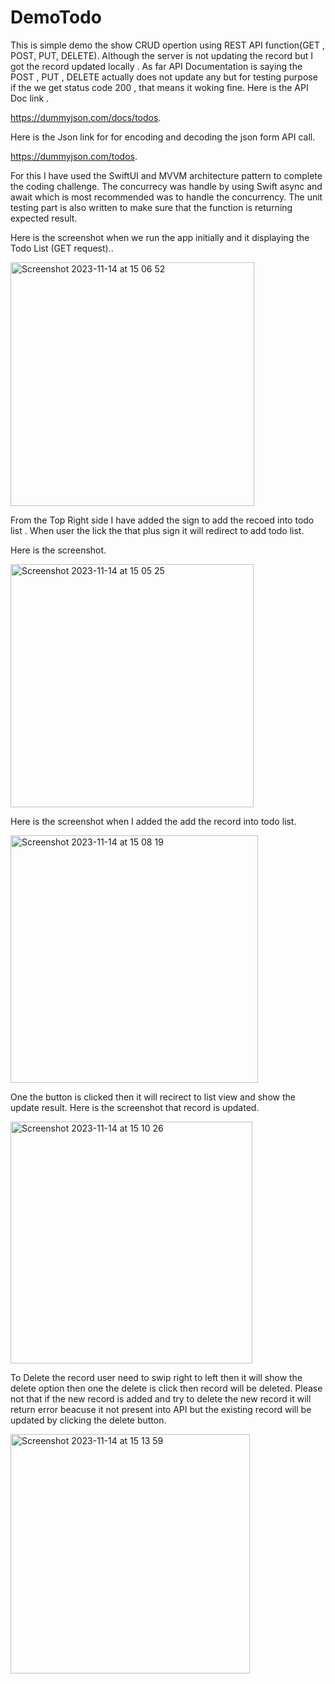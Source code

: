 # DemoTodo

This is simple demo the show CRUD opertion using REST API function(GET , POST, PUT, DELETE). Although the server is not updating the record but I got the record updated locally . As far API Documentation is saying the POST , PUT , DELETE actually does not update any but for testing purpose if the we get status code 200 , that means it woking fine. Here is the API Doc link .

https://dummyjson.com/docs/todos. 

Here is the Json link for for encoding and decoding the json form API call. 

https://dummyjson.com/todos.

For this I have used the SwiftUI and MVVM architecture pattern to complete the coding challenge. The concurrecy was handle by using Swift async and await which is most recommended was to handle the concurrency. The  unit testing part is also written to make sure that the function is returning expected result.

Here is the screenshot when we run the app initially and it displaying the Todo List (GET request)..

<img width="390" alt="Screenshot 2023-11-14 at 15 06 52" src="https://github.com/MohammadHossanICT/DemoTodo/assets/100123501/be2201c7-adbe-4f9d-90bc-c483391040a9">

From the Top Right side I have added the sign to add the recoed into todo list . When user the lick the that plus sign it will redirect to add todo list. 

Here is the screenshot.

<img width="389" alt="Screenshot 2023-11-14 at 15 05 25" src="https://github.com/MohammadHossanICT/DemoTodo/assets/100123501/41092b7a-3555-4c57-8453-7fbefa4710d5">

Here is the screenshot when I added the add the record into todo list.

<img width="396" alt="Screenshot 2023-11-14 at 15 08 19" src="https://github.com/MohammadHossanICT/DemoTodo/assets/100123501/e1743038-3b37-422c-ba46-b5aae9cbaafb">

One the button is clicked then it will recirect to list view and show the update result. Here is the screenshot that record is updated. 

<img width="387" alt="Screenshot 2023-11-14 at 15 10 26" src="https://github.com/MohammadHossanICT/DemoTodo/assets/100123501/9866a8b7-15e7-4406-afde-3028105a1769">

To Delete the record user need to swip right to left then it will show the delete option then one the delete is click then record will be deleted. Please not that if the new record is  added and try to delete the new record it will return error beacuse it not present into API but the existing record will be updated by clicking the delete button. 


<img width="383" alt="Screenshot 2023-11-14 at 15 13 59" src="https://github.com/MohammadHossanICT/DemoTodo/assets/100123501/7c0fac47-2921-4515-9a4b-c33933040f6c">












